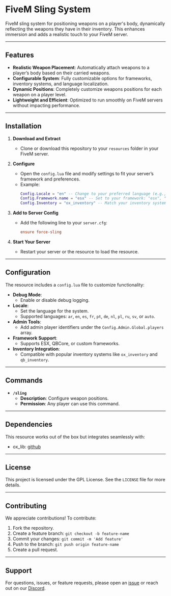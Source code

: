# FiveM Sling System

FiveM sling system for positioning weapons on a player's body, dynamically reflecting the weapons they have in their inventory. This enhances immersion and adds a realistic touch to your FiveM server.

---

## Features

- **Realistic Weapon Placement**: Automatically attach weapons to a player’s body based on their carried weapons.
- **Configurable System**: Fully customizable options for frameworks, inventory systems, and language localization.
- **Dynamic Positions**: Completely customize weapons positions for each weapon on a player level.
- **Lightweight and Efficient**: Optimized to run smoothly on FiveM servers without impacting performance.

---

## Installation

1. **Download and Extract**

   - Clone or download this repository to your `resources` folder in your FiveM server.

2. **Configure**

   - Open the `config.lua` file and modify settings to fit your server’s framework and preferences.
   - Example:
     ```lua
     Config.Locale = "en" -- Change to your preferred language (e.g., "fr", "es", "ru").
     Config.Framework.name = "esx" -- Set to your framework: "esx", "qbcore", or "custom".
     Config.Inventory = "ox_inventory" -- Match your inventory system: "auto", "qs_inventory", etc.
     ```

3. **Add to Server Config**

   - Add the following line to your `server.cfg`:
     ```cfg
     ensure force-sling
     ```

4. **Start Your Server**

   - Restart your server or the resource to load the resource.

---

## Configuration

The resource includes a `config.lua` file to customize functionality:

- **Debug Mode**:
  - Enable or disable debug logging.
- **Locale**:
  - Set the language for the system.
  - Supported languages: `ar`, `en`, `es`, `fr`, `pt`, `de`, `nl`, `pl`, `ru`, `sv`, or `auto`.
- **Admin Tools**:
  - Add admin player identifiers under the `Config.Admin.Global.players` array.
- **Framework Support**:
  - Supports ESX, QBCore, or custom frameworks.
- **Inventory Integration**:
  - Compatible with popular inventory systems like `ox_inventory` and `qb_inventory`.

---

## Commands

- **`/sling`**
  - **Description**: Configure weapon positions.
  - **Permission**: Any player can use this command.

---

## Dependencies

This resource works out of the box but integrates seamlessly with:

- ox_lib: [github](https://github.com/overextended/ox_lib)

---

## License

This project is licensed under the GPL License. See the `LICENSE` file for more details.

---

## Contributing

We appreciate contributions! To contribute:

1. Fork the repository.
2. Create a feature branch: `git checkout -b feature-name`
3. Commit your changes: `git commit -m 'Add feature'`
4. Push to the branch: `git push origin feature-name`
5. Create a pull request.

---

## Support

For questions, issues, or feature requests, please open an [issue](https://github.com/Force-Developing/force-sling/issues) or reach out on our [Discord](https://discord.gg/927gfpcyDe).
